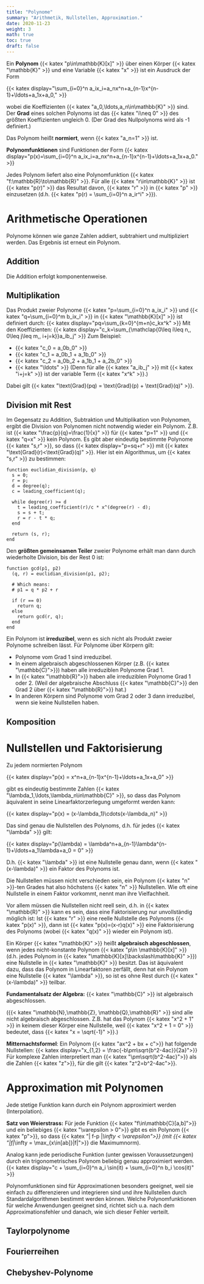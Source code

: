 ```yaml
---
title: "Polynome"
summary: "Arithmetik, Nullstellen, Approximation."
date: 2020-11-23
weight: 3
math: true
toc: true
draft: false
---
```


Ein **Polynom** {{< katex "p\in\mathbb{K}[x]" >}} über einen Körper {{< katex "\mathbb{K}" >}} und eine Variable {{< katex "x" >}} ist ein Ausdruck der Form

{{< katex display="\sum_{i=0}^n a_ix_i=a_nx^n+a_{n-1}x^{n-1}+\ldots+a_1x+a_0," >}}

wobei die Koeffizienten {{< katex "a_0,\ldots,a_n\in\mathbb{K}" >}} sind. Der **Grad** eines solchen Polynoms ist das {{< katex "i\neq 0" >}} des größten Koeffizienten ungleich 0. (Der Grad des Nullpolynoms wird als -1 definiert.)

Das Polynom heißt **normiert**, wenn {{< katex "a_n=1" >}} ist.

**Polynomfunktionen** sind Funktionen der Form
{{< katex display="p(x)=\sum_{i=0}^n a_ix_i=a_nx^n+a_{n-1}x^{n-1}+\ldots+a_1x+a_0." >}}

Jedes Polynom liefert also eine Polynomfunktion {{< katex "f:\mathbb{R}\to\mathbb{R}" >}}.
Für alle {{< katex "r\in\mathbb{K}" >}} ist {{< katex "p(r)" >}} das Resultat davon, {{< katex "r" >}} in {{< katex "p" >}} einzusetzen (d.h. {{< katex "p(r) = \sum_{i=0}^n a_ir^i" >}}).

# Arithmetische Operationen

Polynome können wie ganze Zahlen addiert, subtrahiert und multipliziert werden. Das Ergebnis ist erneut ein Polynom.

## Addition

Die Addition erfolgt komponentenweise.

## Multiplikation

Das Produkt zweier Polynome {{< katex "p=\sum_{i=0}^n a_ix_i" >}} und {{< katex "q=\sum_{i=0}^m b_ix_i" >}} in {{< katex "\mathbb{K}[x]" >}} ist definiert durch:
{{< katex display="pq=\sum_{k=0}^{m+n}c_kx^k" >}}
Mit den Koeffizienten:
{{< katex display="c_k=\sum_{\mathclap{0\leq i\leq n,\, 0\leq j\leq m,\, i+j=k}}a_ib_j" >}}
Zum Beispiel:
* {{< katex "c_0 = a_0b_0" >}}
* {{< katex "c_1 = a_0b_1 + a_1b_0" >}}
* {{< katex "c_2 = a_0b_2 + a_1b_1 + a_2b_0" >}}
* {{< katex "\ldots" >}}
(Denn für alle {{< katex "a_ib_j" >}} mit {{< katex "i+j=k" >}} ist der variable Term {{< katex "x^k" >}}.)

Dabei gilt {{< katex "\text{Grad}(pq) = \text{Grad}(p) + \text{Grad}(q)" >}}.

## Division mit Rest

Im Gegensatz zu Addition, Subtraktion und Multiplikation von Polynomen, ergibt die Division von Polynomen nicht notwendig wieder ein Polynom. Z.B. ist {{< katex "\frac{p}{q}=\frac{1}{x}" >}} für {{< katex "p=1" >}} und {{< katex "q=x" >}} kein Polynom. Es gibt aber eindeutig bestimmte Polynome {{< katex "s,r" >}}, so dass
{{< katex display="p=sq+r" >}}
mit {{< katex "\text{Grad}(r)<\text{Grad}(q)" >}}.
Hier ist ein Algorithmus, um {{< katex "s,r" >}} zu bestimmen:

```
function euclidian_division(p, q)
  s = 0;
  r = p;
  d = degree(q);
  c = leading_coefficient(q);

  while degree(r) >= d
    t = leading_coefficient(r)/c * x^(degree(r) - d);
    s = s + t;
    r = r - t * q;
  end

  return (s, r);
end
```

Den **größten gemeinsamen Teiler** zweier Polynome erhält man dann durch wiederholte Division, bis der Rest 0 ist:
```
function gcd(p1, p2)
  (q, r) = euclidian_division(p1, p2);

  # Which means:
  # p1 = q * p2 + r

  if (r == 0)
    return q;
  else
    return gcd(r, q);
  end
end
```

Ein Polynom ist **irreduzibel**, wenn es sich nicht als Produkt zweier Polynome schreiben lässt.
Für Polynome über Körpern gilt:

* Polynome vom Grad 1 sind irreduzibel.  
* In einem algebraisch abgeschlossenen Körper (z.B. {{< katex "\mathbb{C}">}}) haben alle irreduziblen Polynome Grad 1.
* In {{< katex "\mathbb{R}">}} haben alle irreduziblen Polynome Grad 1 oder 2. (Weil der algebraische Abschluss {{< katex "\mathbb{C}">}} den Grad 2 über {{< katex "\mathbb{R}">}} hat.)
* In anderen Körpern sind Polynome vom Grad 2 oder 3 dann irreduzibel, wenn sie keine Nullstellen haben.

## Komposition

# Nullstellen und Faktorisierung

Zu jedem normierten Polynom

{{< katex display="p(x) = x^n+a_{n-1}x^{n-1}+\ldots+a_1x+a_0" >}}

gibt es eindeutig bestimmte Zahlen {{< katex "\lambda_1,\ldots,\lambda_n\in\mathbb{C}" >}}, so dass das Polynom
äquivalent in seine Linearfaktorzerlegung umgeformt werden kann:

{{< katex display="p(x) = (x-\lambda_1)\cdots(x-\lambda_n)" >}}

Das sind genau die Nullstellen des Polynoms, d.h. für jedes {{< katex "\lambda" >}} gilt:

{{< katex display="p(\lambda) = \lambda^n+a_{n-1}\lambda^{n-1}+\ldots+a_1\lambda+a_0 = 0" >}}

D.h. {{< katex "\lambda" >}} ist eine Nullstelle genau dann, wenn {{< katex "(x-\lambda)" >}} ein Faktor des Polynoms ist.

Die Nullstellen müssen nicht verschieden sein, ein Polynom {{< katex "n" >}}-ten Grades hat also höchstens {{< katex "n" >}} Nullstellen. Wie oft eine Nullstelle in einem Faktor vorkommt, nennt man ihre Vielfachheit.

Vor allem müssen die Nullstellen nicht reell sein, d.h. in {{< katex "\mathbb{R}" >}} kann es sein, dass eine Faktorisierung nur unvollständig möglich ist: Ist {{< katex "r" >}} eine reelle Nullstelle des Polynoms {{< katex "p(x)" >}}, dann ist {{< katex "p(x)=(x-r)q(x)" >}} eine Faktorisierung des Polynoms (wobei {{< katex "q(x)" >}} wieder ein Polynom ist).

Ein Körper {{< katex "\mathbb{K}" >}} heißt **algebraisch abgeschlossen**, wenn jedes nicht-konstante Polynom {{< katex "p\in \mathbb{K}[x]" >}} (d.h. jedes Polynom in {{< katex "\mathbb{K}[x]\backslash\mathbb{K}" >}}) eine Nullstelle in {{< katex "\mathbb{K}" >}} besitzt. Das ist äquivalent dazu, dass das Polynom in Linearfaktoren zerfällt, denn hat ein Polynom eine Nullstelle {{< katex "\lambda" >}}, so ist es ohne Rest durch {{< katex "(x-\lambda)" >}} teilbar.

**Fundamentalsatz der Algebra:** {{< katex "\mathbb{C}" >}} ist algebraisch abgeschlossen.

({{< katex "\mathbb{N},\mathbb{Z}, \mathbb{Q},\mathbb{R}" >}} sind alle nicht algebraisch abgeschlossen. Z.B. hat das Polynom {{< katex "x^2 + 1" >}} in keinem dieser Körper eine Nullstelle, weil {{< katex "x^2 + 1 = 0" >}} bedeutet, dass {{< katex "x = \sqrt{-1}" >}}.)

**Mitternachtsformel**: Ein Polynom {{< katex "ax^2 + bx + c">}} hat folgende Nullstellen:
{{< katex display="x_{1,2} = \frac{-b\pm\sqrt{b^2-4ac}}{2a}">}}
Für komplexe Zahlen interpretiert man {{< katex "\pm\sqrt{b^2-4ac}">}} als die Zahlen {{< katex "z">}}, für die gilt {{< katex "z^2=b^2-4ac">}}.

# Approximation mit Polynomen

Jede stetige Funktion kann durch ein Polynom approximiert werden (Interpolation).

**Satz von Weierstrass:** Für jede Funktion {{< katex "f\in\mathbb{C}[a,b]">}} und ein beliebiges {{< katex "\varepsilon > 0">}} gibt es ein Polynom {{< katex "p">}}, so dass {{< katex "\| f-p \|_\infty < \varepsilon">}} (mit {{< katex "\|f\|_\infty = \max_{x\in[ab]}|f|">}} die Maximumnorm).

Analog kann jede periodische Funktion (unter gewissen Voraussetzungen) durch ein trigonometrisches Polynom beliebig genau approximiert werden.
{{< katex display="c + \sum_{i=0}^n a_i \sin(it) + \sum_{i=0}^n b_i \cos(it)" >}}

Polynomfunktionen sind für Approximationen besonders geeignet, weil sie einfach zu differenzieren und integrieren sind und ihre Nullstellen durch Standardalgorithmen bestimmt werden können. Welche Polynomfunktionen für welche Anwendungen geeignet sind, richtet sich u.a. nach dem Approximationsfehler und danach, wie sich dieser Fehler verteilt.

## Taylorpolynome

## Fourierreihen

## Chebyshev-Polynome
